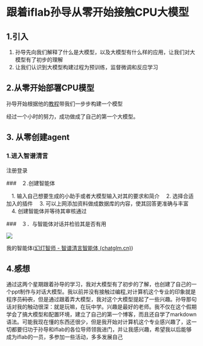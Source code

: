 # 跟着iflab孙导从零开始接触CPU大模型

## 1.引入

1. 孙导先向我们解释了什么是大模型，以及大模型有什么样的应用，让我们对大模型有了初步的理解
2. 让我们认识到大模型构建过程为预训练，监督微调和反应学习

## 2.从零开始部署CPU模型

孙导开始根据他的[教程](https://e002s6ophy.feishu.cn/docx/B8bmdls1poEFaXxBLBIcf1VZnrh)带我们一步步构建一个模型

经过一个小时的努力，成功做成了自己的第一个大模型。

## 3. 从零创建agent

### 1.进入智谱清言

注册登录

###　２.创建智能体

 　1. 输入自己想要生成的小助手或者大模型输入对其的要求和简介
 　2. 选择合适加入的插件
 　3. 可以上网添加资料做成数据库的内容，使其回答更准确与丰富
 　4. 创建智能体并等待其审核通过

###　３．与智能体对话并检验其是否有用

![ ](https://kevintypora.oss-cn-beijing.aliyuncs.com/image/%E5%B1%8F%E5%B9%95%E6%88%AA%E5%9B%BE%202024-10-05%20214151.png)

我的智能体([幻灯智师 - 智谱清言智能体 (chatglm.cn)](https://chatglm.cn/main/gdetail/66ffe48c29200da0e73f6f5d?lang=zh))

## 4.感想

通过这两个星期跟着孙导的学习，我对大模型有了初步的了解，也创建了自己的一个ppt制作与对话大模型。我以前并没有接触过编程,对计算机这个专业的印象就是程序员~~码农~~，但是通过跟着弄大模型，我对这个大模型提起了一些兴趣。孙导那句话对我的触动很深：就是玩嘛，在玩中学。兴趣是最好的老师。我不仅在这个假期学会了搞大模型和配置环境，建立了自己的第一个博客，而且还自学了markdown语法。可能我现在懂的东西还很少，但是我开始对计算机这个专业感兴趣了，这一切都要归功于孙导和iflab的各位导师领我进门，并让我感兴趣，希望我以后能够成为iflab的一员，多参加一些活动，多多发展自己

